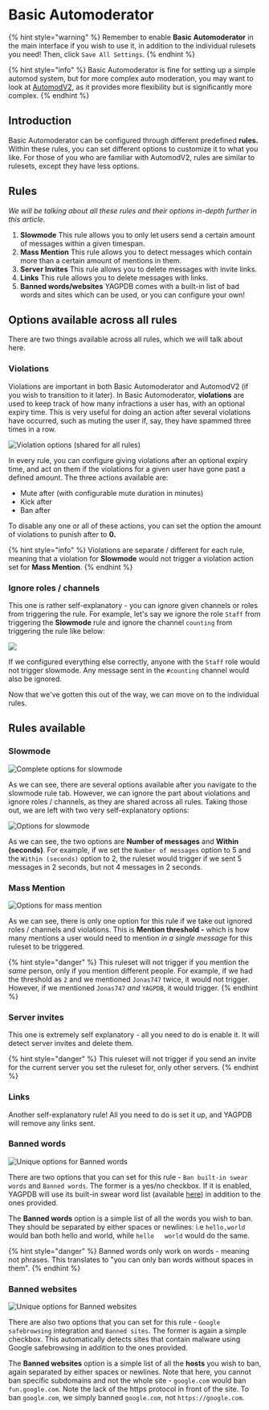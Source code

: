 # Basic Automoderator

{% hint style="warning" %}
Remember to enable **Basic Automoderator** in the main interface if you wish to use it, in addition to the individual rulesets you need! Then, click `Save All Settings`.
{% endhint %}

{% hint style="info" %}
Basic Automoderator is fine for setting up a simple automod system, but for more complex auto moderation, you may want to look at [AutomodV2](automoderator-v2.md), as it provides more flexibility but is significantly more complex.
{% endhint %}

## Introduction

Basic Automoderator can be configured through different predefined **rules.** Within these rules, you can set different options to customize it to what you like. For those of you who are familiar with AutomodV2, rules are similar to rulesets, except they have less options.

## Rules

_We will be talking about all these rules and their options in-depth further in this article._

1. **Slowmode** This rule allows you to only let users send a certain amount of messages within a given timespan.
2. **Mass Mention** This rule allows you to detect messages which contain more than a certain amount of mentions in them.
3. **Server Invites** This rule allows you to delete messages with invite links.
4. **Links** This rule allows you to delete messages with links.
5. **Banned words/websites** YAGPDB comes with a built-in list of bad words and sites which can be used, or you can configure your own!

## Options available across all rules

There are two things available across all rules, which we will talk about here.

### Violations

Violations are important in both Basic Automoderator and AutomodV2 \(if you wish to transition to it later\). In Basic Automoderator, **violations** are used to keep track of how many infractions a user has, with an optional expiry time. This is very useful for doing an action after several violations have occurred, such as muting the user if, say, they have spammed three times in a row.

![Violation options \(shared for all rules\)](../.gitbook/assets/image%20%283%29.png)

In every rule, you can configure giving violations after an optional expiry time, and act on them if the violations for a given user have gone past a defined amount. The three actions available are:

* Mute after \(with configurable mute duration in minutes\)
* Kick after
* Ban after

To disable any one or all of these actions, you can set the option the amount of violations to punish after to **0.**

{% hint style="info" %}
Violations are separate / different for each rule, meaning that a violation for **Slowmode** would not trigger a violation action set for **Mass Mention**.
{% endhint %}

### Ignore roles / channels

This one is rather self-explanatory - you can ignore given channels or roles from triggering the rule. For example, let's say we ignore the role `Staff` from triggering the **Slowmode** rule and ignore the channel `counting` from triggering the rule like below:

![](../.gitbook/assets/image%20%2811%29.png)

If we configured everything else correctly, anyone with the `Staff` role would not trigger slowmode. Any message sent in the `#counting` channel would also be ignored.

Now that we've gotten this out of the way, we can move on to the individual rules.

## Rules available

### Slowmode

![Complete options for slowmode](../.gitbook/assets/image%20%282%29.png)

As we can see, there are several options available after you navigate to the slowmode rule tab. However, we can ignore the part about violations and ignore roles / channels, as they are shared across all rules. Taking those out, we are left with two very self-explanatory options:

![Options for slowmode](../.gitbook/assets/image%20%284%29.png)

As we can see, the two options are **Number of messages** and **Within \(seconds\)**. For example, if we set the `Number of messages` option to 5 and the `Within (seconds)` option to 2, the ruleset would trigger if we sent 5 messages in 2 seconds, but not 4 messages in 2 seconds. 

### Mass Mention

![Options for mass mention](../.gitbook/assets/image.png)

As we can see, there is only one option for this rule if we take out ignored roles / channels and violations. This is **Mention threshold -** which is how many mentions a user would need to mention _in a single message_ for this ruleset to be triggered. 

{% hint style="danger" %}
This ruleset will not trigger if you mention the _same_ person, only if you mention different people. For example, if we had the threshold as `2` and we mentioned `Jonas747` twice, it would not trigger. However, if we mentioned `Jonas747` _and_  `YAGPDB`, it would trigger.
{% endhint %}

### Server invites

This one is extremely self explanatory - all you need to do is enable it. It will detect server invites and delete them.

{% hint style="danger" %}
This ruleset will not trigger if you send an invite for the current server you set the ruleset for, only other servers.
{% endhint %}

### Links

Another self-explanatory rule! All you need to do is set it up, and YAGPDB will remove any links sent.

### Banned words

![Unique options for Banned words](../.gitbook/assets/image%20%281%29.png)

There are two options that you can set for this rule - `Ban built-in swear words` and `Banned words`. The former is a yes/no checkbox. If it is enabled, YAGPDB will use its built-in swear word list \(available [here](https://github.com/jonas747/yagpdb/blob/master/automod_legacy/swearwords.go)\) in addition to the ones provided.

The **Banned words** option is a simple list of all the words you wish to ban. They should be separated by either spaces or newlines: i.e `hello,world` would ban both hello and world, while `hello  
world` would do the same. 

{% hint style="danger" %}
Banned words only work on words - meaning not phrases. This translates to "you can only ban words without spaces in them".
{% endhint %}

### Banned websites

![Unique options for Banned websites](../.gitbook/assets/image%20%289%29.png)

There are also two options that you can set for this rule - `Google safebrowsing` integration and `Banned sites`. The former is again a simple checkbox. This automatically detects sites that contain malware using Google safebrowsing in addition to the ones provided.

The **Banned websites** option is a simple list of all the **hosts** you wish to ban, again separated by either spaces or newlines. Note that here, you cannot ban specific subdomains and not the whole site - `google.com` would ban `fun.google.com`. Note the lack of the https protocol in front of the site. To ban `google.com`, we simply banned `google.com`, not `https://google.com`.



